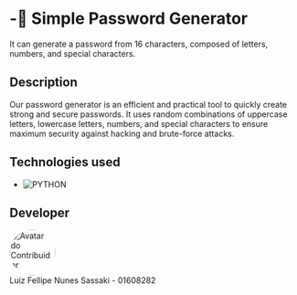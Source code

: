 ﻿# -🔑 Simple Password Generator
It can generate a password from 16 characters, composed of letters, numbers, and special characters.

## Description
Our password generator is an efficient and practical tool to quickly create strong and secure passwords. It uses random combinations of uppercase letters, lowercase letters, numbers, and special characters to ensure maximum security against hacking and brute-force attacks.


## Technologies used

* ![PYTHON](https://img.shields.io/badge/python-3670A0?style=for-the-badge&logo=python&logoColor=ffdd54)  



## Developer

<a href="https://github.com/Luiz-sassaki"/>
<img src="https://avatars.githubusercontent.com/u/146211106?v=4" width="80px;" style="border-radius: 50%;" alt="Avatar do Contribuidor"/>
</a>

<div> 
Luiz Fellipe Nunes Sassaki - 01608282 <br>
 
</div>

